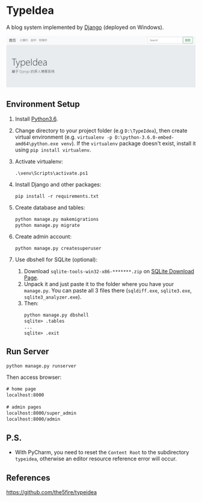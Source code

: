 # TypeIdea
A blog system implemented by [Django](https://www.djangoproject.com/) (deployed on Windows).

![](img/homepage.jpg)

## Environment Setup
1. Install [Python3.6](https://www.python.org/downloads/release/python-360/).

2. Change directory to your project folder (e.g `D:\TypeIdea`), then create virtual environment (e.g. `virtualenv -p D:\python-3.6.0-embed-amd64\python.exe venv`). If the `virtualenv` package doesn't exist, install it using `pip install virtualenv`.

3. Activate virtualenv: 
   ```
   .\venv\Scripts\activate.ps1
   ```

4. Install Django and other packages: 
   ```
   pip install -r requirements.txt
   ```

5. Create database and tables: 
   ```shell
   python manage.py makemigrations
   python manage.py migrate
   ```
6. Create admin account: 
   ```shell
   python manage.py createsuperuser
   ```

7. Use dbshell for SQLite (optional): 
   1. Download `sqlite-tools-win32-x86-*******.zip` on [SQLite Download Page](https://www.sqlite.org/download.html).
   2. Unpack it and just paste it to the folder where you have your `manage.py`. You can paste all 3 files there (`sqldiff.exe`, `sqlite3.exe`, `sqlite3_analyzer.exe`).
   3. Then: 
       ```shell
       python manage.py dbshell
       sqlite> .tables
       ...
       sqlite> .exit
       ```

## Run Server
```shell
python manage.py runserver
```
Then access browser: 
```
# home page
localhost:8000

# admin pages
localhost:8000/super_admin
localhost:8000/admin
```

## P.S.
- With PyCharm, you need to reset the `Content Root` to the subdirectory `typeidea`, otherwise an editor resource reference error will occur.

## References
https://github.com/the5fire/typeidea
